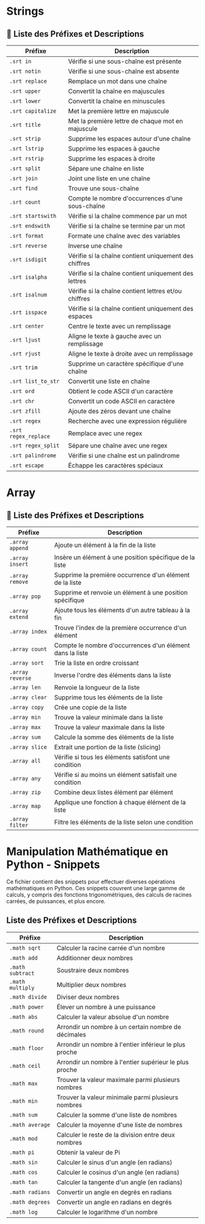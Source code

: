 # Strings
## 📌 Liste des Préfixes et Descriptions  

| Préfixe               | Description |
|----------------------|-------------|
| `.srt in`           | Vérifie si une sous-chaîne est présente |
| `.srt notin`        | Vérifie si une sous-chaîne est absente |
| `.srt replace`      | Remplace un mot dans une chaîne |
| `.srt upper`        | Convertit la chaîne en majuscules |
| `.srt lower`        | Convertit la chaîne en minuscules |
| `.srt capitalize`   | Met la première lettre en majuscule |
| `.srt title`        | Met la première lettre de chaque mot en majuscule |
| `.srt strip`        | Supprime les espaces autour d'une chaîne |
| `.srt lstrip`       | Supprime les espaces à gauche |
| `.srt rstrip`       | Supprime les espaces à droite |
| `.srt split`        | Sépare une chaîne en liste |
| `.srt join`         | Joint une liste en une chaîne |
| `.srt find`         | Trouve une sous-chaîne |
| `.srt count`        | Compte le nombre d'occurrences d'une sous-chaîne |
| `.srt startswith`   | Vérifie si la chaîne commence par un mot |
| `.srt endswith`     | Vérifie si la chaîne se termine par un mot |
| `.srt format`       | Formate une chaîne avec des variables |
| `.srt reverse`      | Inverse une chaîne |
| `.srt isdigit`      | Vérifie si la chaîne contient uniquement des chiffres |
| `.srt isalpha`      | Vérifie si la chaîne contient uniquement des lettres |
| `.srt isalnum`      | Vérifie si la chaîne contient lettres et/ou chiffres |
| `.srt isspace`      | Vérifie si la chaîne contient uniquement des espaces |
| `.srt center`       | Centre le texte avec un remplissage |
| `.srt ljust`        | Aligne le texte à gauche avec un remplissage |
| `.srt rjust`        | Aligne le texte à droite avec un remplissage |
| `.srt trim`         | Supprime un caractère spécifique d'une chaîne |
| `.srt list_to_str`  | Convertit une liste en chaîne |
| `.srt ord`          | Obtient le code ASCII d'un caractère |
| `.srt chr`          | Convertit un code ASCII en caractère |
| `.srt zfill`        | Ajoute des zéros devant une chaîne |
| `.srt regex`        | Recherche avec une expression régulière |
| `.srt regex_replace` | Remplace avec une regex |
| `.srt regex_split`  | Sépare une chaîne avec une regex |
| `.srt palindrome`   | Vérifie si une chaîne est un palindrome |
| `.srt escape`       | Échappe les caractères spéciaux |


# Array
## 📌 Liste des Préfixes et Descriptions  

| Préfixe               | Description |
|----------------------|-------------|
| `.array append`      | Ajoute un élément à la fin de la liste |
| `.array insert`      | Insère un élément à une position spécifique de la liste |
| `.array remove`      | Supprime la première occurrence d'un élément de la liste |
| `.array pop`         | Supprime et renvoie un élément à une position spécifique |
| `.array extend`      | Ajoute tous les éléments d'un autre tableau à la fin |
| `.array index`       | Trouve l'index de la première occurrence d'un élément |
| `.array count`       | Compte le nombre d'occurrences d'un élément dans la liste |
| `.array sort`        | Trie la liste en ordre croissant |
| `.array reverse`     | Inverse l'ordre des éléments dans la liste |
| `.array len`         | Renvoie la longueur de la liste |
| `.array clear`       | Supprime tous les éléments de la liste |
| `.array copy`        | Crée une copie de la liste |
| `.array min`         | Trouve la valeur minimale dans la liste |
| `.array max`         | Trouve la valeur maximale dans la liste |
| `.array sum`         | Calcule la somme des éléments de la liste |
| `.array slice`       | Extrait une portion de la liste (slicing) |
| `.array all`         | Vérifie si tous les éléments satisfont une condition |
| `.array any`         | Vérifie si au moins un élément satisfait une condition |
| `.array zip`         | Combine deux listes élément par élément |
| `.array map`         | Applique une fonction à chaque élément de la liste |
| `.array filter`      | Filtre les éléments de la liste selon une condition |

# Manipulation Mathématique en Python - Snippets

Ce fichier contient des snippets pour effectuer diverses opérations mathématiques en Python. Ces snippets couvrent une large gamme de calculs, y compris des fonctions trigonométriques, des calculs de racines carrées, de puissances, et plus encore.

## Liste des Préfixes et Descriptions

| Préfixe               | Description |
|-----------------------|-------------|
| `.math sqrt`          | Calculer la racine carrée d'un nombre |
| `.math add`           | Additionner deux nombres |
| `.math subtract`      | Soustraire deux nombres |
| `.math multiply`      | Multiplier deux nombres |
| `.math divide`        | Diviser deux nombres |
| `.math power`         | Élever un nombre à une puissance |
| `.math abs`           | Calculer la valeur absolue d'un nombre |
| `.math round`         | Arrondir un nombre à un certain nombre de décimales |
| `.math floor`         | Arrondir un nombre à l'entier inférieur le plus proche |
| `.math ceil`          | Arrondir un nombre à l'entier supérieur le plus proche |
| `.math max`           | Trouver la valeur maximale parmi plusieurs nombres |
| `.math min`           | Trouver la valeur minimale parmi plusieurs nombres |
| `.math sum`           | Calculer la somme d'une liste de nombres |
| `.math average`       | Calculer la moyenne d'une liste de nombres |
| `.math mod`           | Calculer le reste de la division entre deux nombres |
| `.math pi`            | Obtenir la valeur de Pi |
| `.math sin`           | Calculer le sinus d'un angle (en radians) |
| `.math cos`           | Calculer le cosinus d'un angle (en radians) |
| `.math tan`           | Calculer la tangente d'un angle (en radians) |
| `.math radians`       | Convertir un angle en degrés en radians |
| `.math degrees`       | Convertir un angle en radians en degrés |
| `.math log`           | Calculer le logarithme d'un nombre |
